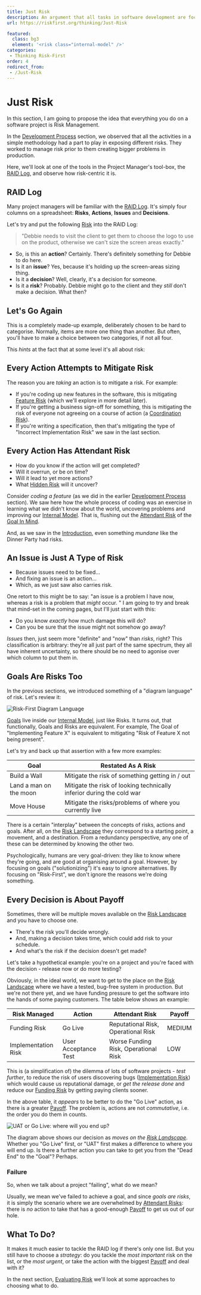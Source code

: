 ```yaml
---
title: Just Risk
description: An argument that all tasks in software development are focused on managing risks.
url: https://riskfirst.org/thinking/Just-Risk

featured: 
  class: bg3
  element: '<risk class="internal-model" />'
categories:
 - Thinking Risk-First
order: 4
redirect_from: 
 - /Just-Risk
---
```


# Just Risk

In this section, I am going to propose the idea that everything you do on a software project is Risk Management.

In the [Development Process](Development-Process.md) section, we observed that all the activities in a simple methodology had a part to play in exposing different risks.  They worked to manage risk prior to them creating bigger problems in production.

Here, we'll look at one of the tools in the Project Manager's tool-box, the [RAID Log](http://pmtips.net/blog-new/raid-logs-introduction), and observe how risk-centric it is.

## RAID Log

Many project managers will be familiar with the [RAID Log](http://pmtips.net/blog-new/raid-logs-introduction).  It's simply four columns on a spreadsheet:  **Risks**, **Actions**, **Issues** and **Decisions**.
 
Let's try and put the following [Risk](../thinking/Glossary.md#risk) into the RAID Log:

> "Debbie needs to visit the client to get them to choose the logo to use on the product, otherwise we can't size the screen areas exactly."

 - So, is this an **action**?   Certainly.  There's definitely something for Debbie to do here. 
 - Is it an **issue**?  Yes, because it's holding up the screen-areas sizing thing. 
 - Is it a **decision**?  Well, clearly, it's a decision for someone.
 - Is it a **risk**?  Probably.  Debbie might go to the client and they _still_ don't make a decision.  What then?

## Let's Go Again

This is a completely made-up example, deliberately chosen to be hard to categorise.  Normally, items are more one thing than another.  But often, you'll have to make a choice between two categories, if not all four.  

This _hints_ at the fact that at some level it's all about risk:

## Every Action Attempts to Mitigate Risk

The reason you are _taking_ an action is to mitigate a risk.  For example: 

 - If you're coding up new features in the software, this is mitigating [Feature Risk](../risks/Feature-Risk.md) (which we'll explore in more detail later).  
 - If you're getting a business sign-off for something, this is mitigating the risk of everyone not agreeing on a course of action (a [Coordination Risk](../risks/Coordination-Risk.md)).  
 - If you're writing a specification, then that's mitigating the type of "Incorrect Implementation Risk" we saw in the last section. 

## Every Action Has Attendant Risk

- How do you know if the action will get completed?  
- Will it overrun, or be on time?  
- Will it lead to yet more actions?
- What [Hidden Risk](../thinking/Glossary.md#hidden-risk) will it uncover?

Consider _coding a feature_ (as we did in the earlier [Development Process](Development-Process.md) section).  We saw here how the whole process of coding was an exercise in learning what we didn't know about the world, uncovering problems and improving our [Internal Model](../thinking/Glossary.md#Internal-Model).  That is, flushing out the [Attendant Risk](../thinking/Glossary.md#attendant-risk) of the [Goal In Mind](../thinking/Glossary.md#Goal-In-Mind).

And, as we saw in the [Introduction](A-Simple-Scenario.md), even something _mundane_ like the Dinner Party had risks. 

## An Issue is Just A Type of Risk

- Because issues need to be fixed...  
- And fixing an issue is an action... 
- Which, as we just saw also carries risk.

One retort to this might be to say:  "an issue is a problem I have now, whereas a risk is a problem that _might_ occur. "  I am going to try and break that mind-set in the coming pages, but I'll just start with this:

- Do you know _exactly_ how much damage this will do?
- Can you be sure that the issue might not somehow go away?  

_Issues_ then, just seem more "definite" and "now" than _risks_, right?  This classification is arbitrary:  they're all just part of the same spectrum, they all have inherent uncertainty, so there should be no need to agonise over which column to put them in.

## Goals Are Risks Too

In the previous sections, we introduced something of a "diagram language" of risk.  Let's review it:

![Risk-First Diagram Language](/images/generated/introduction/all_risk_management_language.png)
 
[Goals](../thinking/Glossary.md#goal-in-mind) live inside our [Internal Model](../thinking/Glossary.md#internal-model), just like Risks.  It turns out, that functionally, Goals and Risks are equivalent.  For example, The Goal of "Implementing Feature X" is equivalent to mitigating "Risk of Feature X not being present".

Let's try and back up that assertion with a few more examples:

|Goal                                |Restated As A Risk                                                   |
|------------------------------------|---------------------------------------------------------------------|
|Build a Wall                        |Mitigate the risk of something getting in / out                      |
|Land a man on the  moon             |Mitigate the risk of looking technically inferior during the cold war| 
|Move House                          |Mitigate the risks/problems of where you currently live              |

There is a certain "interplay" between the concepts of risks, actions and goals.  After all, on the [Risk Landscape](../thinking/Glossary.md#risk-landscape) they correspond to a starting point, a movement, and a destination.  From a redundancy perspective, any one of these can be determined by knowing the other two.  

Psychologically, humans are very goal-driven:  they like to know where they're going, and are good at organising around a goal.  However, by focusing on goals ("solutionizing") it's easy to ignore alternatives.  By focusing on "Risk-First", we don't ignore the reasons we're doing something.  

## Every Decision is About Payoff  

Sometimes, there will be multiple moves available on the [Risk Landscape](../thinking/Glossary.md#risk-landscape) and you have to choose one. 

- There's the risk you'll decide wrongly.
- And, making a decision takes time, which could add risk to your schedule.
- And what's the risk if the decision doesn't get made?

Let's take a hypothetical example:  you're on a project and you're faced with the decision - release now or do more testing?  

Obviously, in the ideal world, we want to get to the place on the [Risk Landscape](../thinking/Glossary.md#risk-landscape) where we have a tested, bug-free system in production.  But we're not there yet, and we have funding pressure to get the software into the hands of some paying customers.  The table below shows an example: 

|Risk Managed          |Action               |Attendant Risk                           |Payoff             | 
|----------------------|---------------------|-----------------------------------------|-------------------|
|Funding Risk          |Go Live              |Reputational Risk, Operational Risk      |MEDIUM             |
|Implementation Risk   |User Acceptance Test |Worse Funding Risk, Operational Risk     |LOW                |

This is (a simplification of) the dilemma of lots of software projects - _test further_, to reduce the risk of users discovering bugs ([Implementation Risk](../risks/Feature-Risk.md#implementation-risk)) which would cause us reputational damage, or _get the release done_ and reduce our [Funding Risk](../risks/Scarcity-Risk.md#funding-risk) by getting paying clients sooner. 

In the above table, it _appears_ to be better to do the "Go Live" action, as there is a greater [Payoff](../thinking/Glossary.md#payoff).  The problem is, actions are not _commutative_, i.e. the order you do them in counts.

![UAT or Go Live: where will you end up?](/images/generated/introduction/risk_landscape_3_moves.png)

The diagram above shows our decision as _moves on the [Risk Landscape](../thinking/Glossary.md#risk-landscape)_.  Whether you "Go Live" first, or "UAT" first makes a difference to where you will end up.  Is there a further action you can take to get you from the "Dead End" to the "Goal"?  Perhaps.

### Failure

So, when we talk about a project "failing", what do we mean?  

Usually, we mean we've failed to achieve a goal, and since _goals are risks_, it is simply the scenario where we are overwhelmed by [Attendant Risks](../thinking/Glossary.md#attendant-risk): there is _no_ action to take that has a good-enough [Payoff](../thinking/Glossary.md#payoff) to get us out of our hole.    
 
## What To Do?

It makes it much easier to tackle the RAID log if there's only one list.  But you still have to choose a _strategy_:  do you tackle the _most important_ risk on the list, or the _most urgent_, or take the action with the biggest [Payoff](../thinking/Glossary.md#payoff) and deal with it?

In the next section, [Evaluating Risk](Evaluating-Risk.md) we'll look at some approaches to choosing what to do. 

